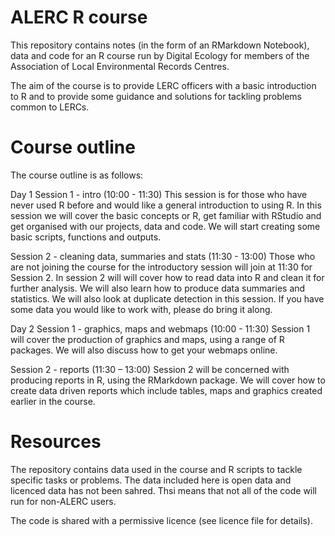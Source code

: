 # ALERC R course

This repository contains notes (in the form of an RMarkdown Notebook), data and code for an R course run by Digital Ecology for members of the Association of Local Environmental Records Centres.

The aim of the course is to provide LERC officers with a basic introduction to R and to provide some guidance and solutions for tackling problems common to LERCs.

# Course outline
The course outline is as follows:

Day 1
Session 1 - intro (10:00 - 11:30)
This session is for those who have never used R before and would like a general introduction to using R.  In this session we will cover the basic concepts or R, get familiar with RStudio and get organised with our projects, data and code.  We will start creating some basic scripts, functions and outputs.

Session 2 - cleaning data, summaries and stats (11:30 - 13:00)
Those who are not joining the course for the introductory session will join at 11:30 for Session 2.
In session 2 will will cover how to read data into R and clean it for further analysis.  We will also learn how to produce data summaries and statistics.  We will also look at duplicate detection in this session.
If you have some data you would like to work with, please do bring it along.

Day 2
Session 1 - graphics, maps and webmaps (10:00 - 11:30)
Session 1 will cover the production of graphics and maps, using a range of R packages.  We will also discuss how to get your webmaps online.

Session 2 - reports (11:30 – 13:00)
Session 2 will be concerned with producing reports in R, using the RMarkdown package.  We will cover how to create data driven reports which include tables, maps and graphics created earlier in the course.

# Resources
The repository contains data used in the course and R scripts to tackle specific tasks or problems.  The data included here is open data and licenced data has not been sahred.  Thsi means that not all of the code will run for non-ALERC users.

The code is shared with a permissive licence (see licence file for details).
